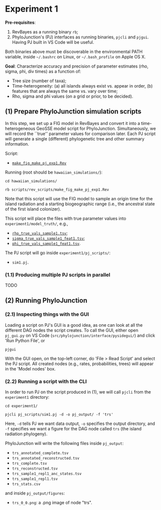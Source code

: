 # Experiment 1

**Pre-requisites**:

1. RevBayes as a running binary `rb`;
2. PhyloJunction's (PJ) interfaces as running binaries, `pjcli` and `pjgui`. Having PJ built in VS Code will be useful.

Both binaries above must be discoverable in the environmental PATH variable, inside `~/.bashrc` on Linux, or `~/.bash_profile` on Apple OS X.

**Goal**: Characterize accuracy and precision of parameter estimates (rho, sigma, phi, div times) as a function of:

* Tree size (number of taxa);
* Time-heterogeneity: (a) all islands always exist vs. appear in order, (b) features that are always the same vs. vary over time;
* Rho, sigma and phi values (on a grid or prior, to be decided).

## (1) Prepare PhyloJunction simulation scripts

In this step, we set up a FIG model in RevBayes and convert it into a time-heterogeneous GeoSSE model script for PhyloJunction.
Simultaneously, we will record the ``true'' parameter values for comparison later.
Each PJ script will generate a single (different) phylogenetic tree and other summary information.

Script:

* [`make_fig_make_pj_exp1.Rev`](https://github.com/hawaiian-plant-biogeography/hawaiian_simulations/blob/main/scripts/rev_scripts/make_fig_make_pj.Rev)

Running (root should be `hawaiian_simulations/`):

```
cd hawaiian_simulations/

rb scripts/rev_scripts/make_fig_make_pj_exp1.Rev
```

Note that this script will use the FIG model to sample an origin time for the island radiation and a starting biogeographic range (i.e., the ancestral state of the first island colonizer).

This script will place the files with true parameter values into `experiment1/model_truth/`, e.g.,

* [`rho_true_vals_sample1.tsv`]();
* [`sigma_true_vals_sample1_feat1.tsv`]();
* [`phi_true_vals_sample1_feat1.tsv`]().

The PJ script will go inside `experiment1/pj_scripts/`:

* `sim1.pj`.

### (1.1) Producing multiple PJ scripts in parallel

TODO


## (2) Running PhyloJunction

### (2.1) Inspecting things with the GUI

Loading a script on PJ's GUI is a good idea, as one can look at all the different DAG nodes the script creates.
To call the GUI, either open `pj_gui.py` on VS Code (`src/phylojunction/interface/pysidegui/`) and click 'Run Python File', or

```
pjgui
```

With the GUI open, on the top-left corner, do 'File > Read Script' and select the PJ script.
All created nodes (e.g., rates, probabilities, trees) will appear in the 'Model nodes' box.

### (2.2) Running a script with the CLI

In order to run PJ on the script produced in (1), we will call `pjcli` from the `experiment1` directory:

```
cd experiment1/

pjcli pj_scripts/sim1.pj -d -o pj_output/ -f 'trs'
```

Here, `-d` tells PJ we want data output, `-o` specifies the output directory, and `-f` specifies we want a figure for the DAG node called `trs` (the island radiation phylogeny).

PhyloJunction will write the following files inside `pj_output`:

* `trs_annotated_complete.tsv`
* `trs_annotated_reconstructed.tsv`
* `trs_complete.tsv`
* `trs_reconstructed.tsv`
* `trs_sample1_repl1_anc_states.tsv`
* `trs_sample1_repl1.tsv`
* `trs_stats.csv`

and inside `pj_output/figures`:

* `trs_0_0.png`: a .png image of node "trs".
